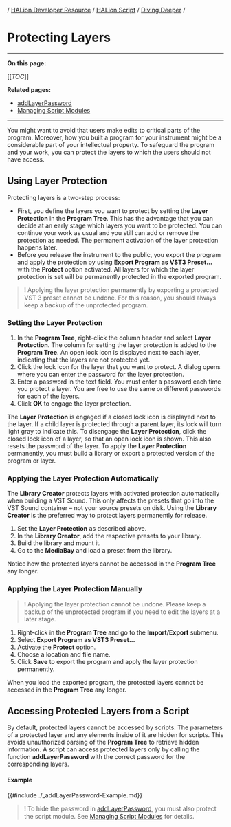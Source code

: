 / [HALion Developer Resource](../../HALion-Developer-Resource.md) / [HALion Script](./HALion-Script.md) / [Diving Deeper](./Diving-Deeper.md) /

# Protecting Layers

---

**On this page:**

[[_TOC_]]

**Related pages:**

* [addLayerPassword](./addLayerPassword.md)
* [Managing Script Modules](./Managing-Script-Modules.md)

---


You might want to avoid that users make edits to critical parts of the program. Moreover, how you built a program for your instrument might be a considerable part of your intellectual property. To safeguard the program and your work, you can protect the layers to which the users should not have access.

## Using Layer Protection

Protecting layers is a two-step process:

* First, you define the layers you want to protect by setting the **Layer Protection** in the **Program Tree**. This has the advantage that you can decide at an early stage which layers you want to be protected. You can continue your work as usual and you still can add or remove the protection as needed. The permanent activation of the layer protection happens later.
* Before you release the instrument to the public, you export the program and apply the protection by using **Export Program as VST3 Preset...** with the **Protect** option activated. All layers for which the layer protection is set will be permanently protected in the exported program.

>&#10069; Applying the layer protection permanently by exporting a protected VST 3 preset cannot be undone. For this reason, you should always keep a backup of the unprotected program.

### Setting the Layer Protection

1. In the **Program Tree**, right-click the column header and select **Layer Protection**. The column for setting the layer protection is added to the **Program Tree**. An open lock icon is displayed next to each layer, indicating that the layers are not protected yet.
1. Click the lock icon for the layer that you want to protect. A dialog opens where you can enter the password for the layer protection.
1. Enter a password in the text field. You must enter a password each time you protect a layer. You are free to use the same or different passwords for each of the layers.
1. Click **OK** to engage the layer protection.

The **Layer Protection** is engaged if a closed lock icon is displayed next to the layer. If a child layer is protected through a parent layer, its lock will turn light gray to indicate this. To disengage the **Layer Protection**, click the closed lock icon of a layer, so that an open lock icon is shown. This also resets the password of the layer. To apply the **Layer Protection** permanently, you must build a library or export a protected version of the program or layer.

### Applying the Layer Protection Automatically

The **Library Creator** protects layers with activated protection automatically when building a VST Sound. This only affects the presets that go into the VST Sound container – not your source presets on disk. Using the **Library Creator** is the preferred way to protect layers permanently for release.

1. Set the **Layer Protection** as described above.
1. In the **Library Creator**, add the respective presets to your library.
1. Build the library and mount it.
1. Go to the **MediaBay** and load a preset from the library.

Notice how the protected layers cannot be accessed in the **Program Tree** any longer.

### Applying the Layer Protection Manually

>&#10069; Applying the layer protection cannot be undone. Please keep a backup of the unprotected program if you need to edit the layers at a later stage.

1. Right-click in the **Program Tree** and go to the **Import/Export** submenu.
1. Select **Export Program as VST3 Preset...**
1. Activate the **Protect** option.
1. Choose a location and file name.
1. Click **Save** to export the program and apply the layer protection permanently.

When you load the exported program, the protected layers cannot be accessed in the **Program Tree** any longer.

## Accessing Protected Layers from a Script

By default, protected layers cannot be accessed by scripts. The parameters of a protected layer and any elements inside of it are hidden for scripts. This avoids unauthorized parsing of the **Program Tree** to retrieve hidden information. A script can access protected layers only by calling the function **addLayerPassword** with the correct password for the corresponding layers.

#### Example

{{#include ./_addLayerPassword-Example.md}}

>&#10069; To hide the password in [addLayerPassword](./addLayerPassword.md), you must also protect the script module. See [Managing Script Modules](./Managing-Script-Modules.md) for details.
